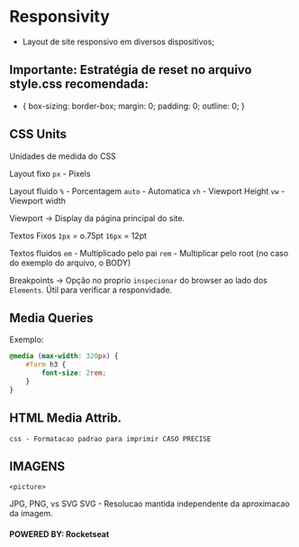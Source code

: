 # Responsivity

- Layout de site responsivo em diversos dispositivos;

## Importante: Estratégia de reset no arquivo style.css recomendada:
* {
    box-sizing: border-box;
    margin: 0;
    padding: 0;
    outline: 0;
}

## CSS Units

Unidades de medida do CSS

Layout fixo
`px` - Pixels

Layout fluido
`%` - Porcentagem
`auto` - Automatica
`vh` - Viewport Height
`vw` - Viewport width 

Viewport -> Display da página principal do site.

Textos Fixos
`1px` = o.75pt
`16px` = 12pt

Textos fluidos
`em` - Multiplicado pelo pai
`rem` - Multiplicar pelo root (no caso do exemplo do arquivo, o BODY)

Breakpoints -> Opção no proprio `inspecionar` do browser ao lado dos `Elements`. Útil para verificar a responvidade.

## Media Queries
Exemplo: 
```css
@media (max-width: 320px) {
    #form h3 {
        font-size: 2rem;
    }
}
```

## HTML Media Attrib.
``` css - Formatacao padrao para imprimir CASO PRECISE ```

## IMAGENS

`<picture>` 

JPG, PNG, vs SVG
SVG - Resolucao mantida independente da aproximacao da imagem.

#### POWERED BY: Rocketseat
